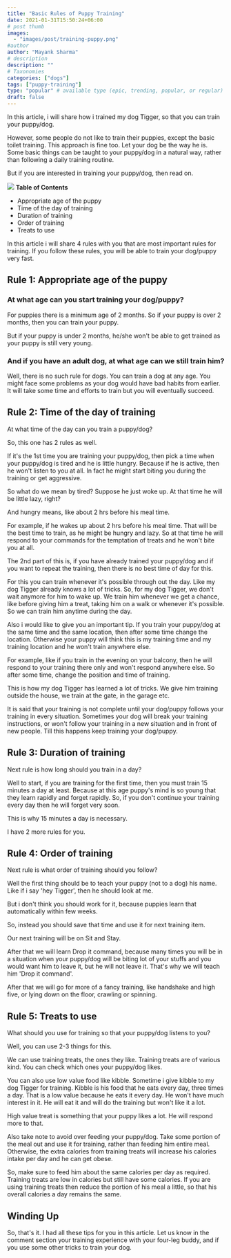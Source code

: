 ```yaml
---
title: "Basic Rules of Puppy Training"
date: 2021-01-31T15:50:24+06:00
# post thumb
images:
  - "images/post/training-puppy.png"
#author
author: "Mayank Sharma"
# description
description: ""
# Taxonomies
categories: ["dogs"]
tags: ["puppy-training"]
type: "popular" # available type (epic, trending, popular, or regular)
draft: false
---
```


In this article, i will share how i trained my dog Tigger, so that you can train your puppy/dog.

However, some people do not like to train their puppies, except the basic toilet training. This approach is fine too. Let your dog be the way he is. Some basic things can be taught to your puppy/dog in a natural way, rather than following a daily training routine. 

But if you are interested in training your puppy/dog, then read on.

<div class="toc-mak">
<img src="../../images/pencil.png">
<b>Table of Contents</b>
<ul>
<li>Appropriate age of the puppy</li>
<li>Time of the day of training</li>
<li>Duration of training</li>
<li>Order of training</li>
<li>Treats to use</li>
</ul>
</div>

In this article i will share 4 rules with you that are most important rules for training. If you follow these rules, you will be able to train your dog/puppy very fast.

## Rule 1: Appropriate age of the puppy

### At what age can you start training your dog/puppy?

For puppies there is a minimum age of 2 months. So if your puppy is over 2 months, then you can train your puppy.

But if your puppy is under 2 months, he/she won't be able to get trained as your puppy is still very young.

### And if you have an adult dog, at what age can we still train him?

Well, there is no such rule for dogs. You can train a dog at any age. You might face some problems as your dog would have bad habits from earlier. It will take some time and efforts to train but you will eventually succeed. 


## Rule 2: Time of the day of training

At what time of the day can you train a puppy/dog?

So, this one has 2 rules as well.

If it's the 1st time you are training your puppy/dog, then pick a time when your puppy/dog is tired and he is little hungry. Because if he is active, then he won't listen to you at all. In fact he might start biting you during the training or get aggressive. 

So what do we mean by tired? Suppose he just woke up. At that time he will be little lazy, right? 

And hungry means, like about 2 hrs before his meal time. 

For example, if he wakes up about 2 hrs before his meal time. That will be the best time to train, as he might be hungry and lazy. So at that time he will respond to your commands for the temptation of treats and he won't bite you at all.

The 2nd part of this is, if you have already trained your puppy/dog and if you want to repeat the training, then there is no best time of day for this. 

For this you can train whenever it's possible through out the day. Like my dog Tigger already knows a lot of tricks. So, for my dog Tigger, we don't wait anymore for him to wake up. We train him whenever we get a chance, like before giving him a treat, taking him on a walk or whenever it's possible. So we can train him anytime during the day.

Also i would like to give you an important tip. If you train your puppy/dog at the same time and the same location,
then after some time change the location. Otherwise your puppy will think this is my training time and my training location and he won't train anywhere else.

For example, like if you train in the evening on your balcony, then he will respond to your training there only and won't respond anywhere else. So after some time, change the position and time of training.

This is how my dog Tigger has learned a lot of tricks. We give him training outside the house, we train at the gate, in the garage etc. 

It is said that your training is not complete until your dog/puppy follows your training in every situation. Sometimes your dog will break your training instructions, or won't follow your training in a new situation and in front of new people. Till this happens keep training your dog/puppy.

## Rule 3: Duration of training

Next rule is how long should you train in a day?

Well to start, if you are training for the first time, then you must train 15 minutes a day at least. Because at this age puppy's mind is so young that they learn rapidly and forget rapidly. So, if you don't continue your training every day then he will forget very soon. 

This is why 15 minutes a day is necessary.

I have 2 more rules for you.

## Rule 4: Order of training

Next rule is what order of training should you follow?

Well the first thing should be to teach your puppy (not to a dog) his name. Like if i say 'hey Tigger', then he should look at me. 

But i don't think you should work for it, because puppies learn that automatically within few weeks. 

So, instead you should save that time and use it for next training item. 

Our next training will be on Sit and Stay.

After that we will learn Drop it command, because many times you will be in a situation when your puppy/dog will be biting lot of your stuffs and you would want him to leave it, but he will not leave it. That's why we will teach him 'Drop it command'.

After that we will go for more of a fancy training, like handshake and high five, or lying down on the floor, crawling or spinning. 

## Rule 5: Treats to use

What should you use for training so that your puppy/dog listens to you?

Well, you can use 2-3 things for this.

We can use training treats, the ones they like. Training treats are of various kind. You can check which ones your puppy/dog likes. 

You can also use low value food like kibble. Sometime i give kibble to my dog Tigger for training. Kibble is his food that he eats every day, three times a day. That is a low value because he eats it every day. He won't have much interest in it. He will eat it and will do the training but won't like it a lot. 

High value treat is something that your puppy likes a lot. He will respond more to that. 

Also take note to avoid over feeding your puppy/dog. Take some portion of the meal out and use it for training, rather than feeding him entire meal. Otherwise, the extra calories from training treats will increase his calories intake per day and he can get obese. 

So, make sure to feed him about the same calories per day as required. Training treats are low in calories but still have some calories. If you are using training treats then reduce the portion of his meal a little, so that his overall calories a day remains the same.

## Winding Up

So, that's it. I had all these tips for you in this article. Let us know in the comment section your training experience with your four-leg buddy, and if you use some other tricks to train your dog.

